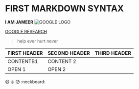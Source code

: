 # FIRST MARKDOWN SYNTAX
**I AM JAMEER**
![GOOGLE LOGO](https://github.githubassets.com/images/modules/open_graph/github-mark.png)  

[GOOGLE RESEARCH](https://research.google)


> help ever hurt never

FIRST HEADER | SECOND HEADER   | THIRD HEADER |
-------------| --------------  |  --------------
CONTENTB1    | CONTENT 2
OPEN 1       | OPEN 2







:smile: :sparkle: :hushed: :neckbeard:
